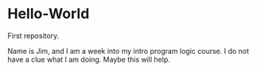 # Hello-World
First repository.




Name is Jim, and I am a week into my intro program logic course. I do not have a clue what I am doing. Maybe this will help.
